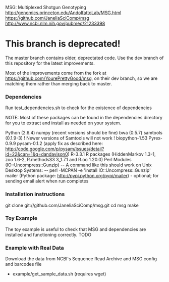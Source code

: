MSG: Multiplexed Shotgun Genotyping
http://genomics.princeton.edu/AndolfattoLab/MSG.html
https://github.com/JaneliaSciComp/msg
http://www.ncbi.nlm.nih.gov/pubmed/21233398

# This branch is deprecated!

The master branch contains older, deprectated code.  Use the dev branch of this repository for the latest improvements.

Most of the improvements come from the fork at https://github.com/YourePrettyGood/msg, on their dev branch, so we are matching them rather than merging back to master.

### Dependencies ###
Run test_dependencies.sh to check for the existence of dependencies

NOTE: Most of these packages can be found in the dependencies directory for you to 
extract and install as needed on your system.

Python (2.6.4)
numpy (recent versions should be fine)
bwa (0.5.7)
samtools (0.1.9-3)  ! Newer versions of Samtools will not work !
biopython-1.53
Pyrex-0.9.9
pysam-0.1.2 (apply fix as described here: http://code.google.com/p/pysam/issues/detail?id=22&can=1&q=dandavison0)
R-3.3.1
R packages (HiddenMarkov 1.3-1, zoo 1.6-2, R.methodsS3 3_1.7.1 and R.oo 1.20.0)
Perl Modules (IO::Uncompress::Gunzip)
    -- A command like this should work on Unix Desktop Systems:
    -- perl -MCPAN -e 'install IO::Uncompress::Gunzip'
mailer (Python package: http://pypi.python.org/pypi/mailer) - optional; for sending email alert when run completes

### Installation instructions ###
git clone git://github.com/JaneliaSciComp/msg.git
cd msg
make

### Toy Example ###
The toy example is useful to check that MSG and dependencies are installed and functioning correctly.
TODO

### Example with Real Data ###
Download the data from NCBI's Sequence Read Archive and MSG config and barcodes file
 - example/get_sample_data.sh (requires wget)

